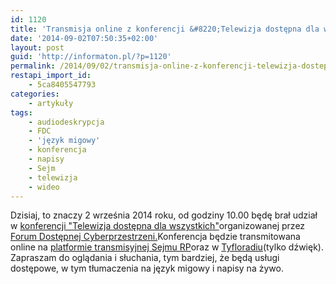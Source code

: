 ```yaml
---
id: 1120
title: 'Transmisja online z konferencji &#8220;Telewizja dostępna dla wszystkich&#8221;'
date: '2014-09-02T07:50:35+02:00'
layout: post
guid: 'http://informaton.pl/?p=1120'
permalink: /2014/09/02/transmisja-online-z-konferencji-telewizja-dostepna-dla-wszystkich/
restapi_import_id:
    - 5ca8405547793
categories:
    - artykuły
tags:
    - audiodeskrypcja
    - FDC
    - 'język migowy'
    - konferencja
    - napisy
    - Sejm
    - telewizja
    - wideo
---
```


Dzisiaj, to znaczy 2 września 2014 roku, od godziny 10.00 będę brał udział w [konferencji "Telewizja dostępna dla wszystkich"](http://informaton.pl/?p=1098)organizowanej przez [Forum Dostępnej Cyberprzestrzeni.](http://www.fdc.org.pl/)Konferencja będzie transmitowana online na [platformie transmisyjnej Sejmu RP](http://sejm.gov.pl/Sejm7.nsf/transmisje.xsp#)oraz w [Tyfloradiu](http://www.tyflopodcast.net/posluchaj-tyflo-radia/)(tylko dźwięk). Zapraszam do oglądania i słuchania, tym bardziej, że będą usługi dostępowe, w tym tłumaczenia na język migowy i napisy na żywo.
